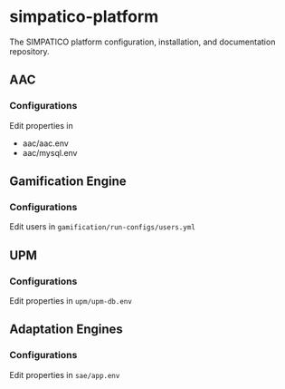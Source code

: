 # simpatico-platform
The SIMPATICO platform configuration, installation, and documentation repository.


## AAC

### Configurations

Edit properties in 
* aac/aac.env
* aac/mysql.env

## Gamification Engine

### Configurations

Edit users in `gamification/run-configs/users.yml`


## UPM

### Configurations

Edit properties in `upm/upm-db.env`

## Adaptation Engines

### Configurations

Edit properties in `sae/app.env`
